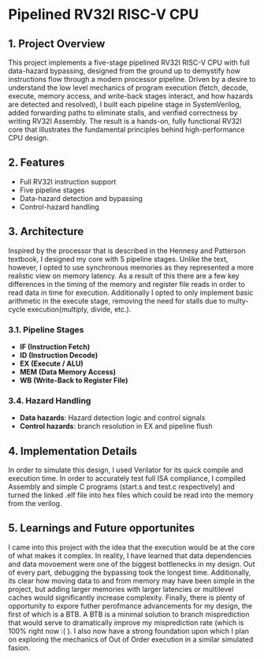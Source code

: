 # Pipelined RV32I RISC-V CPU

## 1. Project Overview
This project implements a five-stage pipelined RV32I RISC-V CPU with full data-hazard bypassing, designed from the ground up to demystify how instructions flow through a modern processor pipeline. Driven by a desire to understand the low level mechanics of program execution (fetch, decode, execute, memory access, and write-back stages interact, and how hazards are detected and resolved), I built each pipeline stage in SystemVerilog, added forwarding paths to eliminate stalls, and verified correctness by writing RV32I Assembly. The result is a hands-on, fully functional RV32I core that illustrates the fundamental principles behind high-performance CPU design.

## 2. Features
- Full RV32I instruction support
- Five pipeline stages
- Data-hazard detection and bypassing 
- Control-hazard handling

## 3. Architecture  
Inspired by the processor that is described in the Hennesy and Patterson textbook, I designed my core with 5 pipeline stages. Unlike the text, however, I opted to use synchronous memories as they represented a more realistic view on memory latency. As a result of this there are a few key differences in the timing of the memory and register file reads in order to read data in time for execution. Additionally I opted to only implement basic arithmetic in the execute stage, removing the need for stalls due to multy-cycle execution(multiply, divide, etc.).
### 3.1. Pipeline Stages  
- **IF (Instruction Fetch)**  
- **ID (Instruction Decode)**  
- **EX (Execute / ALU)**  
- **MEM (Data Memory Access)**  
- **WB (Write-Back to Register File)**  

### 3.4. Hazard Handling  
- **Data hazards**: Hazard detection logic and control signals 
- **Control hazards**: branch resolution in EX and pipeline flush  

## 4. Implementation Details  
In order to simulate this design, I used Verilator for its quick compile and execution time. In order to accurately test full ISA compliance, I compiled Assembly and simple C programs (start.s and test.c respectively) and turned the linked .elf file into hex files which could be read into the memory from the verilog. 

## 5. Learnings and Future opportunites
I came into this project with the idea that the execution would be at the core of what makes it complex. In reality, I have learned that data dependencies and data movoement were one of the biggest bottlenecks in my design. Out of every part, debugging the bypassing took the longest time. Additionally, its clear how moving data to and from memory may have been simple in the project, but adding larger memories with larger latencies or multilevel caches would significantly increase complexity. Finally, there is plenty of opportunity to expore futher perofmance advancements for my design, the first of which is a BTB. A BTB is a minimal solution to branch misprediction that would serve to dramatically improve my misprediction rate (which is 100% right now :( ). I also now have a strong foundation upon which I plan on exploring the mechanics of Out of Order execution in a similar simulated fasion. 
